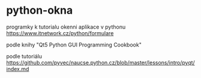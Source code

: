 # python-okna
programky k tutorialu okenni aplikace v pythonu
https://www.itnetwork.cz/python/formulare<p>
podle knihy "Qt5 Python GUI Programming Cookbook"<p>
podle tutoriálu https://github.com/pyvec/naucse.python.cz/blob/master/lessons/intro/pyqt/index.md
